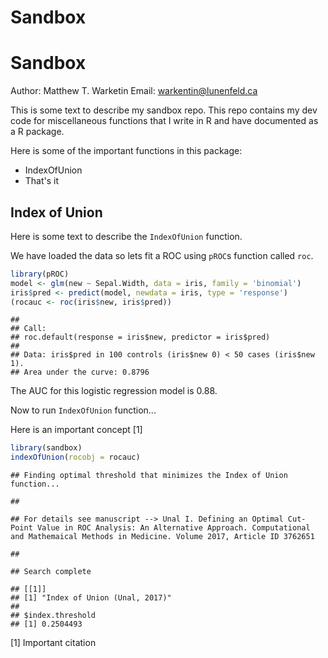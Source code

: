 Sandbox
================

Sandbox
=======

Author: Matthew T. Warketin Email: <warkentin@lunenfeld.ca>

This is some text to describe my sandbox repo. This repo contains my dev code for miscellaneous functions that I write in R and have documented as a R package.

Here is some of the important functions in this package:

-   IndexOfUnion
-   That's it

Index of Union
--------------

Here is some text to describe the `IndexOfUnion` function.

We have loaded the data so lets fit a ROC using `pROC`s function called `roc`.

``` r
library(pROC)
model <- glm(new ~ Sepal.Width, data = iris, family = 'binomial')
iris$pred <- predict(model, newdata = iris, type = 'response')
(rocauc <- roc(iris$new, iris$pred))
```

    ## 
    ## Call:
    ## roc.default(response = iris$new, predictor = iris$pred)
    ## 
    ## Data: iris$pred in 100 controls (iris$new 0) < 50 cases (iris$new 1).
    ## Area under the curve: 0.8796

The AUC for this logistic regression model is 0.88.

Now to run `IndexOfUnion` function...

Here is an important concept [1]

``` r
library(sandbox)
indexOfUnion(rocobj = rocauc)
```

    ## Finding optimal threshold that minimizes the Index of Union function...

    ## 

    ## For details see manuscript --> Unal I. Defining an Optimal Cut-Point Value in ROC Analysis: An Alternative Approach. Computational and Mathemaical Methods in Medicine. Volume 2017, Article ID 3762651

    ## 

    ## Search complete

    ## [[1]]
    ## [1] "Index of Union (Unal, 2017)"
    ## 
    ## $index.threshold
    ## [1] 0.2504493

[1] Important citation
